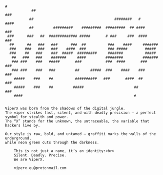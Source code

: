                                                                              #    
                ##                                                         ###    
               ##                                     ########   #        ####    
               ##         #########    #########  #########  ## ####     ###      
     ###      ###   ##  ############# #####       # ###     ###  ####   ###       
      ##      ##   ###   ###      ###  ##          ###    ####     #######        
      ###    ###   ###   ###    ####  ###          ### #####        #####         
      ###    ##   ###    ###  #####  #########     #######          #####         
       ##   ###   ###    #######     ####         ########         #######        
       ### ###    ###   #####       ###           ###  ####       ###   ###       
       ### ###    ###   ###         ##     #####  ###    ####    ###     ###      
        #####    ###    ##          ##########   ###       ####  ##       ###     
        #####    ###    ##         #####                       ##          ###    
        ####                                                   #                  


    ViperX was born from the shadows of the digital jungle.
    The viper strikes fast, silent, and with deadly precision — a perfect symbol for stealth and power.
    The “X” stands for the unknown, the untraceable, the variable that hackers live by.
    
    Our style is raw, bold, and untamed — graffiti marks the walls of the underground,
    while neon green cuts through the darkness.
    
        This is not just a name, it’s an identity:<br>
        Silent. Deadly. Precise.
        We are ViperX.
      
        viperx.eu@protonmail.com
